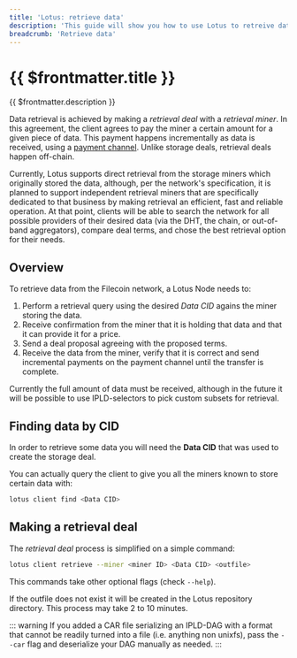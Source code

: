 ```yaml
---
title: 'Lotus: retrieve data'
description: 'This guide will show you how to use Lotus to retreive data that has been stored on the Filecoin network.'
breadcrumb: 'Retrieve data'
---
```


# {{ $frontmatter.title }}

{{ $frontmatter.description }}

Data retrieval is achieved by making a _retrieval deal_ with a _retrieval miner_. In this agreement, the client agrees to pay the miner a certain amount for a given piece of data. This payment happens incrementally as data is received, using a [payment channel](../../build/lotus/payment-channels.md). Unlike storage deals, retrieval deals happen off-chain.

Currently, Lotus supports direct retrieval from the storage miners which originally stored the data, although, per the network's specification, it is planned to support independent retrieval miners that are specifically dedicated to that business by making retrieval an efficient, fast and reliable operation. At that point, clients will be able to search the network for all possible providers of their desired data (via the DHT, the chain, or out-of-band aggregators), compare deal terms, and chose the best retrieval option for their needs.

## Overview

To retrieve data from the Filecoin network, a Lotus Node needs to:

1. Perform a retrieval query using the desired _Data CID_ agains the miner storing the data.
2. Receive confirmation from the miner that it is holding that data and that it can provide it for a price.
3. Send a deal proposal agreeing with the proposed terms.
4. Receive the data from the miner, verify that it is correct and send incremental payments on the payment channel until the transfer is complete.

Currently the full amount of data must be received, although in the future it will be possible to use IPLD-selectors to pick custom subsets for retrieval.

## Finding data by CID

In order to retrieve some data you will need the **Data CID** that was used to create the storage deal.

You can actually query the client to give you all the miners known to store certain data with:

```sh
lotus client find <Data CID>
```

## Making a retrieval deal

The _retrieval deal_ process is simplified on a simple command:

```sh
lotus client retrieve --miner <miner ID> <Data CID> <outfile>
```

This commands take other optional flags (check `--help`).

If the outfile does not exist it will be created in the Lotus repository directory. This process may take 2 to 10 minutes.

::: warning
If you added a CAR file serializing an IPLD-DAG with a format that cannot be readily turned into a file (i.e. anything non unixfs), pass the `--car` flag and deserialize your DAG manually as needed.
:::
